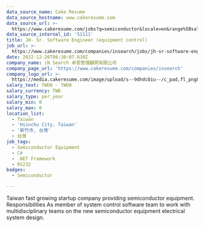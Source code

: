 ```yaml
---
data_source_name: Cake Resume
data_source_hostname: www.cakeresume.com
data_source_url: >-
  https://www.cakeresume.com/jobs?q=semiconductor&locale=en&range%5Bsalary_range%5D%5Bmin%5D=1000000
data_source_internal_id: '51111'
title: JH- Sr. Software Engineer (equipment control)
job_url: >-
  https://www.cakeresume.com/companies/insearch/jobs/jh-sr-software-engineer-equipment-control
date: 2022-12-26T06:30:07.630Z
company_name: iN Search 卓恩管理顧問有限公司
company_page_url: 'https://www.cakeresume.com/companies/insearch'
company_logo_url: >-
  https://media.cakeresume.com/image/upload/s--9dhdcOiu--/c_pad,fl_png8,h_200,w_200/v1610522688/ppnzb1veba43cha2rznf.png
salary_text: TWD0 - TWD0
salary_currency: TWD
salary_type: per_year
salary_min: 0
salary_max: 0
location_list:
  - Taiwan
  - 'Hsinchu City, Taiwan'
  - '新竹市, 台灣'
  - 台灣
job_tags:
  - Semiconductor Equipment
  - C#
  - .NET Framework
  - RS232
badges:
  - Semiconductor

---
```


Taiwan fast growing startup company providing semiconductor equipment. Responsibilities As member of system control software team to work with multidisciplinary teams on the new semiconductor equipment electrical system design.